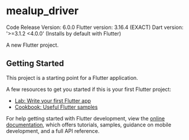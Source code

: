 # mealup_driver

Code Release Version: 6.0.0
Flutter version: 3.16.4 (EXACT)
Dart version: '>=3.1.2 <4.0.0' (Installs by default with Flutter)

A new Flutter project.

## Getting Started

This project is a starting point for a Flutter application.

A few resources to get you started if this is your first Flutter project:

- [Lab: Write your first Flutter app](https://docs.flutter.dev/get-started/codelab)
- [Cookbook: Useful Flutter samples](https://docs.flutter.dev/cookbook)

For help getting started with Flutter development, view the
[online documentation](https://docs.flutter.dev/), which offers tutorials,
samples, guidance on mobile development, and a full API reference.
